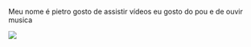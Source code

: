 
Meu nome é pietro
gosto de assistir vídeos
eu gosto do pou
e de ouvir musica

![](https://media1.tenor.com/m/4ad4Tg951_4AAAAC/pou.gif)

